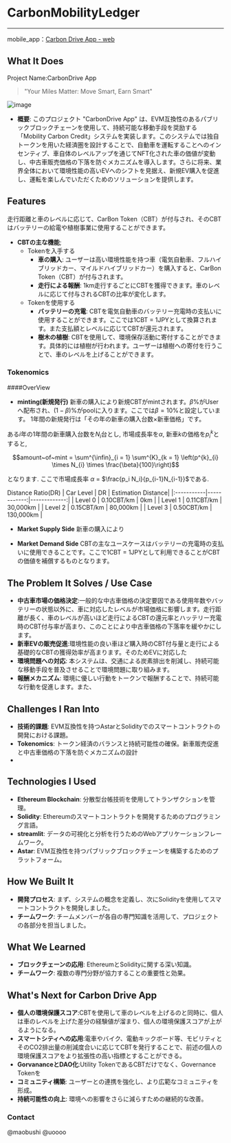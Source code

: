 # CarbonMobilityLedger
---------------------------------------
mobile_app：[Carbon Drive App - web]()

## **What It Does**
Project Name:CarbonDrive App
> "Your Miles Matter: Move Smart, Earn Smart"
> 
![image](https://file.notion.so/f/f/cbd8d2ac-f8fa-4a42-ad57-f522c59b7c01/3a48f718-5246-4e2c-87c6-6635bb0ebb82/Sparkle.png?id=a0f540ba-3fcd-47ad-a502-160530e24986&table=block&spaceId=cbd8d2ac-f8fa-4a42-ad57-f522c59b7c01&expirationTimestamp=1700956800000&signature=BcULGbsMAVS85P8KgPdMUtSGidE1WCU-3RonPuYIoLI&downloadName=Sparkle.png)

- **概要**: このプロジェクト "CarbonDrive App" は、EVM互換性のあるパブリックブロックチェーンを使用して、持続可能な移動手段を奨励する「Mobility Carbon Credit」システムを実装します。このシステムでは独自トークンを用いた経済圏を設計することで、自動車を運転することへのインセンティブ、車自体のレベルアップを通じてNFT化された車の価値が変動し、中古車販売価格の下落を防ぐメカニズムを導入します。さらに将来、業界全体において環境性能の高いEVへのシフトを見据え、新規EV購入を促進し、運転を楽しんでいただくためのソリューションを提供します。

## Features
走行距離と車のレベルに応じて、CarBon Token（CBT）が付与され、そのCBTはバッテリーの給電や植樹事業に使用することができます。
- **CBTの主な機能**;
  - Tokenを入手する
    - **車の購入**: ユーザーは高い環境性能を持つ車（電気自動車、フルハイブリッドカー、マイルドハイブリッドカー）を購入すると、CarBon Token（CBT）が付与されます。
    - **走行による報酬**: 1km走行するごとにCBTを獲得できます。車のレベルに応じて付与されるCBTの比率が変化します。
  - Tokenを使用する
    - **バッテリーの充電**: CBTを電気自動車のバッテリー充電時の支払いに使用することができます。ここでは1CBT = 1JPYとして換算されます。また支払額とレベルに応じてCBTが還元されます。
    - **樹木の植樹**: CBTを使用して、環境保存活動に寄付することができます。具体的には植樹が行われます。ユーザーは植樹への寄付を行うことで、車のレベルを上げることができます。
### Tokenomics
####OverView

- **minting(新規発行)**
新車の購入により新規CBTがmintされます。$\beta$%がUserへ配布され、$(1-\beta)$%がpoolに入ります。ここでは$\beta = 10$%と設定しています。
1年間の新規発行は「その年の新車の購入台数$\times$新車価格」です。

ある$i$年の1年間の新車購入台数を$N_{i}$台とし, 市場成長率を$\alpha$, 新車$k$の価格を$p_{i}^{k}$とすると, 
```math
amount~of~mint = \sum^{\infin}_{i = 1} \sum^{K}_{k = 1} \left(p^{k}_{i} \times N_{i} \times \frac{\beta}{100}\right)
```
となります. ここで市場成長率 $\alpha$ = $\frac{p_i N_i}{p_{i-1}N_{i-1}}$である.

Distance Ratio(DR)
| Car Level  |      DR     | Estimation Distance|
|:-----------|------------:|-------------:|
| Level 0    | 0.10CBT/km  | 0km          |
| Level 1    | 0.11CBT/km  | 30,000km     |
| Level 2    | 0.15CBT/km  | 80,000km     |
| Level 3    | 0.50CBT/km  | 130,000km    |

- **Market Supply Side**
新車の購入により

- **Market Demand Side**
CBTの主なユースケースはバッテリーの充電時の支払いに使用できることです。ここで1CBT = 1JPYとして利用できることがCBTの価値を補償するものとなります。


## **The Problem It Solves / Use Case**

- **中古車市場の価格決定**:一般的な中古車価格の決定要因である使用年数やバッテリーの状態以外に、車に対応したレベルが市場価格に影響します。走行距離が長く、車のレベルが高いほど走行によるCBTの還元率とハッテリー充電時のCBT付与率が高まり、このことにより中古車価格の下落率を緩やかにします。
- **新車EVの販売促進**:環境性能の良い車ほど購入時のCBT付与量と走行による基礎的なCBTの獲得効率が高まります。そのためEVに対応した
- **環境問題への対応**: 本システムは、交通による炭素排出を削減し、持続可能な移動手段を普及させることで環境問題に取り組みます。
- **報酬メカニズム**: 環境に優しい行動をトークンで報酬することで、持続可能な行動を促進します。また、

## **Challenges I Ran Into**

- **技術的課題**: EVM互換性を持つAstarとSolidityでのスマートコントラクトの開発における課題。
- **Tokenomics**: トークン経済のバランスと持続可能性の確保。新車販売促進と中古車価格の下落を防ぐメカニズムの設計
- 

## **Technologies I Used**
- **Ethereum Blockchain**: 分散型台帳技術を使用してトランザクションを管理。
- **Solidity**: Ethereumのスマートコントラクトを開発するためのプログラミング言語。
- **streamlit**: データの可視化と分析を行うためのWebアプリケーションフレームワーク。
- **Astar**: EVM互換性を持つパブリックブロックチェーンを構築するためのプラットフォーム。

## **How We Built It**

- **開発プロセス**: まず、システムの概念を定義し、次にSolidityを使用してスマートコントラクトを開発しました。
- **チームワーク**: チームメンバーが各自の専門知識を活用して、プロジェクトの各部分を担当しました。

## **What We Learned**

- **ブロックチェーンの応用**: EthereumとSolidityに関する深い知識。
- **チームワーク**: 複数の専門分野が協力することの重要性と効果。


## **What's Next for Carbon Drive App**

- **個人の環境保護スコア**:CBTを使用して車のレベルを上げるのと同時に、個人は車のレベルを上げた差分の経験値が溜まり、個人の環境保護スコアが上がるようになる。
- **スマートシティへの応用**:電車やバイク、電動キックボード等、モビリティとそのCO2排出量の削減度合いに応じてCBTを発行することで、前述の個人の環境保護スコアをより拡張性の高い指標とすることができる。
- **GorvananceとDAO化**:Utility TokenであるCBTだけでなく、Governance Tokenを
- **コミュニティ構築**: ユーザーとの連携を強化し、より広範なコミュニティを形成。
- **持続可能性の向上**: 環境への影響をさらに減らすための継続的な改善。

### Contact
@maobushi
@uoooo


